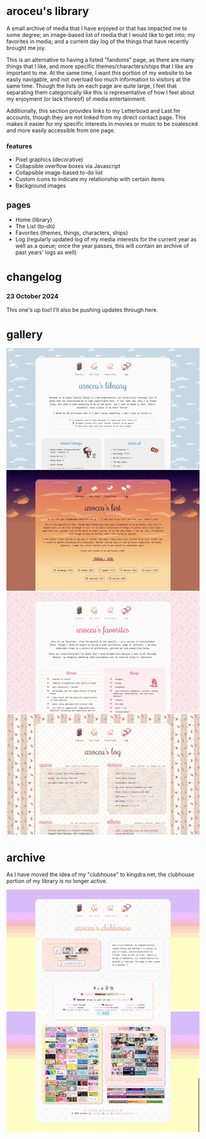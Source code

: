 # aroceu's library

A small archive of media that I have enjoyed or that has impacted me to some degree; an image-based list of media that I would like to get into; my favorites in media; and a current day log of the things that have recently brought me joy. 

This is an alternative to having a listed "fandoms" page, as there are many things that I like, and more specific themes/characters/ships that I like are important to me. At the same time, I want this portion of my website to be easily navigable, and not overload too much information to visitors at the same time. Though the lists on each page are quite large, I feel that separating them categorically like this is representative of how I feel about my enjoyment (or lack thereof) of media entertainment.

Additionally, this section provides links to my Letterboxd and Last.fm accounts, though they are not linked from my direct contact page. This makes it easier for my specific interests in movies or music to be coalesced and more easily accessible from one page.

### features

- Pixel graphics (decorative)
- Collapsible overflow boxes via Javascript
- Collapsible image-based to-do list
- Custom icons to indicate my relationship with certain items
- Background images

## pages
- Home (library)
- The List (to-do)
- Favorites (themes, things, characters, ships)
- Log (regularly updated log of my media interests for the current year as well as a queue; once the year passes, this will contain an archive of past years' logs as well)

# changelog

### 23 October 2024

This one's up too! I'll also be pushing updates through here.

# gallery
![aroceu's library: main page](screenshots/lib.png)
![aroceu's library: list page](screenshots/list.png)
![aroceu's library: fav page](screenshots/fav.png)
![aroceu's library: log page](screenshots/log.png)

# archive

As I have moved the idea of my "clubhouse" to kingdra.net, the clubhouse portion of my library is no longer active. 

![archived: aroceu's library: clubhouse](screenshots/archived-clubhouse1.png)
![archived: aroceu's library: clubhouse, bottom of page](screenshots/archived-clubhouse2.png)

